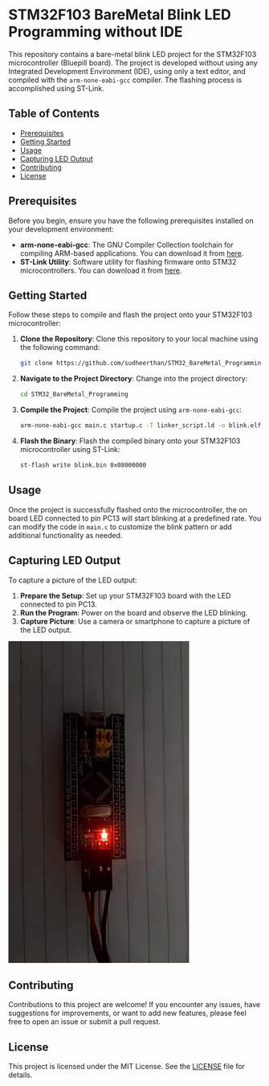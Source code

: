 # STM32F103 BareMetal Blink LED Programming without IDE

This repository contains a bare-metal blink LED project for the STM32F103 microcontroller (Bluepill board). The project is developed without using any Integrated Development Environment (IDE), using only a text editor, and compiled with the `arm-none-eabi-gcc` compiler. The flashing process is accomplished using ST-Link.

## Table of Contents

- [Prerequisites](#prerequisites)
- [Getting Started](#getting-started)
- [Usage](#usage)
- [Capturing LED Output](#capturing-led-output)
- [Contributing](#contributing)
- [License](#license)

## Prerequisites

Before you begin, ensure you have the following prerequisites installed on your development environment:

- **arm-none-eabi-gcc**: The GNU Compiler Collection toolchain for compiling ARM-based applications. You can download it from [here](https://developer.arm.com/tools-and-software/open-source-software/developer-tools/gnu-toolchain/gnu-rm).
- **ST-Link Utility**: Software utility for flashing firmware onto STM32 microcontrollers. You can download it from [here](https://www.st.com/en/development-tools/stsw-link004.html).

## Getting Started

Follow these steps to compile and flash the project onto your STM32F103 microcontroller:

1. **Clone the Repository**: Clone this repository to your local machine using the following command:

    ```bash
    git clone https://github.com/sudheerthan/STM32_BareMetal_Programming
    ```

2. **Navigate to the Project Directory**: Change into the project directory:

    ```bash
    cd STM32_BareMetal_Programming
    ```

3. **Compile the Project**: Compile the project using `arm-none-eabi-gcc`:

    ```bash
    arm-none-eabi-gcc main.c startup.c -T linker_script.ld -o blink.elf -mcpu=cortex-m3 -mthumb -nostdlib
    ```

4. **Flash the Binary**: Flash the compiled binary onto your STM32F103 microcontroller using ST-Link:

    ```bash
    st-flash write blink.bin 0x08000000
    ```

## Usage

Once the project is successfully flashed onto the microcontroller, the on board LED connected to pin PC13 will start blinking at a predefined rate. You can modify the code in `main.c` to customize the blink pattern or add additional functionality as needed.

## Capturing LED Output

To capture a picture of the LED output:

1. **Prepare the Setup**: Set up your STM32F103 board with the LED connected to pin PC13.
2. **Run the Program**: Power on the board and observe the LED blinking.
3. **Capture Picture**: Use a camera or smartphone to capture a picture of the LED output.

![LED Output](blinkled.gif)

## Contributing

Contributions to this project are welcome! If you encounter any issues, have suggestions for improvements, or want to add new features, please feel free to open an issue or submit a pull request.

## License

This project is licensed under the MIT License. See the [LICENSE](LICENSE) file for details.
